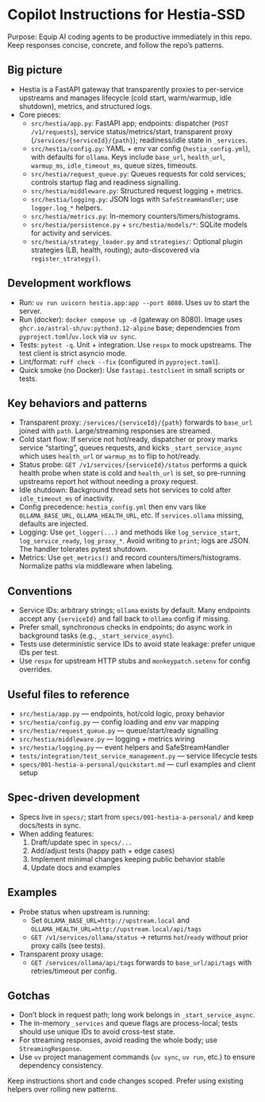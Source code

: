 # Copilot Instructions for Hestia-SSD

Purpose: Equip AI coding agents to be productive immediately in this repo. Keep responses concise, concrete, and follow the repo’s patterns.

## Big picture
- Hestia is a FastAPI gateway that transparently proxies to per-service upstreams and manages lifecycle (cold start, warm/warmup, idle shutdown), metrics, and structured logs.
- Core pieces:
  - `src/hestia/app.py`: FastAPI app; endpoints: dispatcher (`POST /v1/requests`), service status/metrics/start, transparent proxy (`/services/{serviceId}/{path}`); readiness/idle state in `_services`.
  - `src/hestia/config.py`: YAML + env var config (`hestia_config.yml`), with defaults for `ollama`. Keys include `base_url`, `health_url`, `warmup_ms`, `idle_timeout_ms`, queue sizes, timeouts.
  - `src/hestia/request_queue.py`: Queues requests for cold services; controls startup flag and readiness signalling.
  - `src/hestia/middleware.py`: Structured request logging + metrics.
  - `src/hestia/logging.py`: JSON logs with `SafeStreamHandler`; use `logger.log_*` helpers.
  - `src/hestia/metrics.py`: In-memory counters/timers/histograms.
  - `src/hestia/persistence.py` + `src/hestia/models/*`: SQLite models for activity and services.
  - `src/hestia/strategy_loader.py` and `strategies/`: Optional plugin strategies (LB, health, routing); auto-discovered via `register_strategy()`.

## Development workflows
- Run: `uv run uvicorn hestia.app:app --port 8080`. Uses uv to start the server.
- Run (docker): `docker compose up -d` (gateway on 8080). Image uses `ghcr.io/astral-sh/uv:python3.12-alpine` base; dependencies from `pyproject.toml`/`uv.lock` via `uv sync`.
- Tests: `pytest -q`. Unit + integration. Use `respx` to mock upstreams. The test client is strict asyncio mode.
- Lint/format: `ruff check --fix` (configured in `pyproject.toml`).
- Quick smoke (no Docker): Use `fastapi.testclient` in small scripts or tests.

## Key behaviors and patterns
- Transparent proxy: `/services/{serviceId}/{path}` forwards to `base_url` joined with `path`. Large/streaming responses are streamed.
- Cold start flow: If service not hot/ready, dispatcher or proxy marks service “starting”, queues requests, and kicks `_start_service_async` which uses `health_url` or `warmup_ms` to flip to hot/ready.
- Status probe: `GET /v1/services/{serviceId}/status` performs a quick health probe when state is cold and `health_url` is set, so pre-running upstreams report hot without needing a proxy request.
- Idle shutdown: Background thread sets hot services to cold after `idle_timeout_ms` of inactivity.
- Config precedence: `hestia_config.yml` then env vars like `OLLAMA_BASE_URL`, `OLLAMA_HEALTH_URL`, etc. If `services.ollama` missing, defaults are injected.
- Logging: Use `get_logger(...)` and methods like `log_service_start`, `log_service_ready`, `log_proxy_*`. Avoid writing to `print`; logs are JSON. The handler tolerates pytest shutdown.
- Metrics: Use `get_metrics()` and record counters/timers/histograms. Normalize paths via middleware when labeling.

## Conventions
- Service IDs: arbitrary strings; `ollama` exists by default. Many endpoints accept any `{serviceId}` and fall back to `ollama` config if missing.
- Prefer small, synchronous checks in endpoints; do async work in background tasks (e.g., `_start_service_async`).
- Tests use deterministic service IDs to avoid state leakage: prefer unique IDs per test.
- Use `respx` for upstream HTTP stubs and `monkeypatch.setenv` for config overrides.

## Useful files to reference
- `src/hestia/app.py` — endpoints, hot/cold logic, proxy behavior
- `src/hestia/config.py` — config loading and env var mapping
- `src/hestia/request_queue.py` — queue/start/ready signalling
- `src/hestia/middleware.py` — logging + metrics wiring
- `src/hestia/logging.py` — event helpers and SafeStreamHandler
- `tests/integration/test_service_management.py` — service lifecycle tests
- `specs/001-hestia-a-personal/quickstart.md` — curl examples and client setup

## Spec-driven development
- Specs live in `specs/`; start from `specs/001-hestia-a-personal/` and keep docs/tests in sync.
- When adding features:
  1) Draft/update spec in `specs/...`
  2) Add/adjust tests (happy path + edge cases)
  3) Implement minimal changes keeping public behavior stable
  4) Update docs and examples

## Examples
- Probe status when upstream is running:
  - Set `OLLAMA_BASE_URL=http://upstream.local` and `OLLAMA_HEALTH_URL=http://upstream.local/api/tags`
  - `GET /v1/services/ollama/status` → returns `hot`/`ready` without prior proxy calls (see tests).
- Transparent proxy usage:
  - `GET /services/ollama/api/tags` forwards to `base_url/api/tags` with retries/timeout per config.

## Gotchas
- Don’t block in request path; long work belongs in `_start_service_async`.
- The in-memory `_services` and queue flags are process-local; tests should use unique IDs to avoid cross-test state.
- For streaming responses, avoid reading the whole body; use `StreamingResponse`.
- Use `uv` project management commands (`uv sync`, `uv run`, etc.) to ensure dependency consistency.

Keep instructions short and code changes scoped. Prefer using existing helpers over rolling new patterns.
